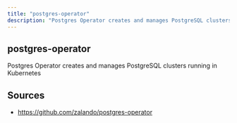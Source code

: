 ```yaml
---
title: "postgres-operator"
description: "Postgres Operator creates and manages PostgreSQL clusters running in Kubernetes"
---
```


## postgres-operator

Postgres Operator creates and manages PostgreSQL clusters running in Kubernetes

## Sources

- https://github.com/zalando/postgres-operator
